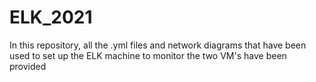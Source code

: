 # ELK_2021
In this repository, all the .yml files and network diagrams that have been used to set up the ELK machine to monitor the two VM's have been provided
